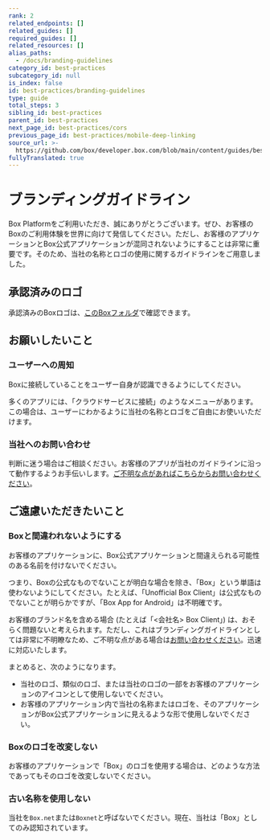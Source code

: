 ```yaml
---
rank: 2
related_endpoints: []
related_guides: []
required_guides: []
related_resources: []
alias_paths:
  - /docs/branding-guidelines
category_id: best-practices
subcategory_id: null
is_index: false
id: best-practices/branding-guidelines
type: guide
total_steps: 3
sibling_id: best-practices
parent_id: best-practices
next_page_id: best-practices/cors
previous_page_id: best-practices/mobile-deep-linking
source_url: >-
  https://github.com/box/developer.box.com/blob/main/content/guides/best-practices/branding-guidelines.md
fullyTranslated: true
---
```

# ブランディングガイドライン

Box Platformをご利用いただき、誠にありがとうございます。ぜひ、お客様のBoxのご利用体験を世界に向けて発信してください。ただし、お客様のアプリケーションとBox公式アプリケーションが混同されないようにすることは非常に重要です。そのため、当社の名称とロゴの使用に関するガイドラインをご用意しました。

## 承認済みのロゴ

承認済みのBoxロゴは、[このBoxフォルダ][logos]で確認できます。

## お願いしたいこと

### ユーザーへの周知

Boxに接続していることをユーザー自身が認識できるようにしてください。

多くのアプリには、「クラウドサービスに接続」のようなメニューがあります。この場合は、ユーザーにわかるように当社の名称とロゴをご自由にお使いいただけます。

### 当社へのお問い合わせ

判断に迷う場合はご相談ください。お客様のアプリが当社のガイドラインに沿って動作するようお手伝いします。[ご不明な点があればこちらからお問い合わせください][contact]。

## ご遠慮いただきたいこと

### Boxと間違われないようにする

お客様のアプリケーションに、Box公式アプリケーションと間違えられる可能性のある名前を付けないでください。

つまり、Boxの公式なものでないことが明白な場合を除き、「Box」という単語は使わないようにしてください。たとえば、「Unofficial Box Client」は公式なものでないことが明らかですが、「Box App for Android」は不明確です。

お客様のブランド名を含める場合 (たとえば「\<会社名> Box Client」) は、おそらく問題ないと考えられます。ただし、これはブランディングガイドラインとしては非常に不明瞭なため、ご不明な点がある場合は[お問い合わせください][contact]。迅速に対応いたします。

まとめると、次のようになります。

* 当社のロゴ、類似のロゴ、または当社のロゴの一部をお客様のアプリケーションのアイコンとして使用しないでください。
* お客様のアプリケーション内で当社の名称またはロゴを、そのアプリケーションがBox公式アプリケーションに見えるような形で使用しないでください。

### Boxのロゴを改変しない

お客様のアプリケーションで「Box」のロゴを使用する場合は、どのような方法であってもそのロゴを改変しないでください。

### 古い名称を使用しない

当社を`Box.net`または`Boxnet`と呼ばないでください。現在、当社は「Box」としてのみ認知されています。

[logos]: https://cloud.box.com/s/v1yn0eyqpxx657brrgcn

[contact]: https://community.box.com/t5/custom/page/page-id/submit_api_questionaire
